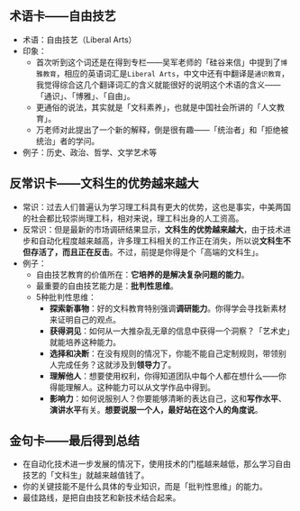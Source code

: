 
## 术语卡——自由技艺
- 术语：自由技艺（Liberal Arts）
- 印象：
	- 首次听到这个词还是在得到专栏——吴军老师的「硅谷来信」中提到了`博雅教育`，相应的英语词汇是`Liberal Arts`，中文中还有中翻译是`通识教育`，我觉得综合这几个翻译词汇的含义就能很好的说明这个术语的含义——「通识」、「博雅」、「自由」。
	- 更通俗的说法，其实就是「文科素养」，也就是中国社会所讲的「人文教育」。
	- 万老师对此提出了一个新的解释，倒是很有趣——「统治者」和「拒绝被统治」者的学问。
- 例子：历史、政治、哲学、文学艺术等


## 反常识卡——文科生的优势越来越大
- 常识：过去人们普遍认为学习理工科具有更大的优势，这也是事实，中美两国的社会都比较崇尚理工科，相对来说，理工科出身的人工资高。
- 反常识：但是最新的市场调研结果显示，**文科生的优势越来越大**，由于技术进步和自动化程度越来越高，许多理工科相关的工作正在消失，所以说**文科生不但存活了，而且正在反击**。不过，前提是你得是个「高端的文科生」。
- 例子：
	- 自由技艺教育的价值所在：**它培养的是解决复杂问题的能力**。
	- 最重要的自由技艺能力是：**批判性思维**。
	- 5种批判性思维：
		- **探索新事物**：好的文科教育特别强调**调研能力**。你得学会寻找新素材来证明自己的观点。
		- **获得洞见**：如何从一大推杂乱无章的信息中获得一个洞察？「艺术史」就能培养这种能力。
		- **选择和决断**：在没有规则的情况下，你能不能自己定制规则，带领别人完成任务？这就涉及到**领导力**了。
		- **理解他人**：想要使用权利，你得知道团队中每个人都在想什么——你得能理解人。这种能力可以从文学作品中得到。
		- **影响力**：如何说服别人？你要能够清晰的表达自己，这和**写作水平**、**演讲水平**有关。**想要说服一个人，最好站在这个人的角度说**。

## 金句卡——最后得到总结
- 在自动化技术进一步发展的情况下，使用技术的门槛越来越低，那么学习自由技艺的「文科生」就越来越值钱了。
- 你的关键技能不是什么具体的专业知识，而是「批判性思维」的能力。
- 最佳路线，是把自由技艺和新技术结合起来。
